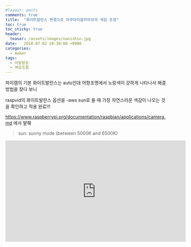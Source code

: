 ```yaml
---
#layout: posts
comments: true
title:  "화이트발란스 변경으로 아쿠아리움라이브의 색감 조정"
toc: true
toc_sticky: true
header:
  teaser: /assets/images/nanishin.jpg
date:   2018-07-02 20:30:00 +0900
categories:
  - maker
tags:
  - 어항방송
  - 색감조절
---
```

파이캠의 기본 화이트발란스는 auto인데 어항조명에서 노랑색이 강하게 나타나서 해결방법을 찾다 보니

raspvid의 화이트발란스 옵션을 -aws sun로 둘 때 가장 자연스러운 색감이 나오는 것을 확인하고 적용 완료!!!

https://www.raspberrypi.org/documentation/raspbian/applications/camera.md 에서 발췌

> sun: sunny mode (between 5000K and 6500K)

<iframe width="560" height="315" src="https://www.youtube-nocookie.com/embed/bMGRpjKWRgI" frameborder="0" allow="autoplay; encrypted-media" allowfullscreen></iframe>

